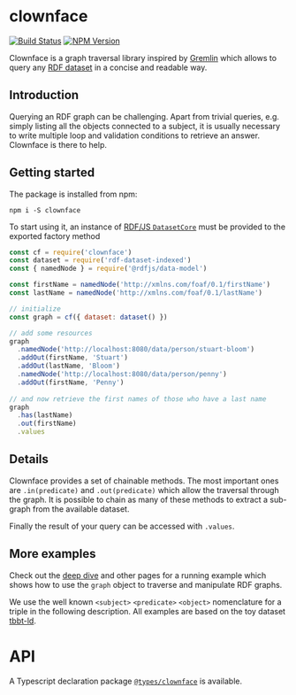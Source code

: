 # clownface

[![Build Status](https://travis-ci.org/rdf-ext/clownface.svg?branch=master)](https://travis-ci.org/rdf-ext/clownface)
[![NPM Version](https://img.shields.io/npm/v/clownface.svg?style=flat)](https://npm.im/clownface)

Clownface is a graph traversal library inspired by [Gremlin](http://tinkerpop.apache.org/)
which allows to query any [RDF dataset](https://rdf.js.org/dataset-spec/) in a concise and readable way.

##  Introduction

Querying an RDF graph can be challenging. Apart from trivial queries, e.g. simply listing all the
objects connected to a subject, it is usually necessary to write multiple loop and validation
conditions to retrieve an answer. Clownface is there to help.

## Getting started

The package is installed from npm:

```
npm i -S clownface
```

To start using it, an instance of [RDF/JS `DatasetCore`](https://rdf.js.org/dataset-spec/#datasetcore-interface) must be
provided to the exported factory method

<run-kit>

```js
const cf = require('clownface')
const dataset = require('rdf-dataset-indexed')
const { namedNode } = require('@rdfjs/data-model')

const firstName = namedNode('http://xmlns.com/foaf/0.1/firstName')
const lastName = namedNode('http://xmlns.com/foaf/0.1/lastName')

// initialize
const graph = cf({ dataset: dataset() })

// add some resources 
graph
  .namedNode('http://localhost:8080/data/person/stuart-bloom')
  .addOut(firstName, 'Stuart')
  .addOut(lastName, 'Bloom')
  .namedNode('http://localhost:8080/data/person/penny')
  .addOut(firstName, 'Penny')
  
// and now retrieve the first names of those who have a last name
graph
  .has(lastName)
  .out(firstName)
  .values
```

</run-kit>

## Details

Clownface provides a set of chainable methods. The most important ones are `.in(predicate)` and `.out(predicate)` which allow the traversal through the graph. It is possible to chain as many of these methods to extract a sub-graph from the available dataset.

Finally the result of your query can be accessed with `.values`.

## More examples

Check out the [deep dive](deep-dive.md) and other pages for a running example which shows how to use the `graph` object to traverse and manipulate RDF graphs.

We use the well known `<subject>` `<predicate>` `<object>` nomenclature for a triple in the following description. All examples are based on the toy dataset [tbbt-ld][tbbt].

[tbbt]: https://github.com/zazuko/tbbt-ld

# API

A Typescript declaration package [`@types/clownface`](https://npm.im/@types/clownface) is available.
